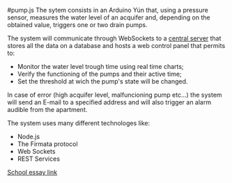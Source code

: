 #pump.js
The sytem consists in an Arduino Yún that, using a pressure sensor, measures the water level of an acquifer and, depending on the obtained value, triggers one or two drain pumps.

The system will communicate through WebSockets to a [central server](https://github.com/SuperBonny/iot.js.git) that stores all the data on a database and hosts a web control panel that permits to:

* Monitor the water level trough time using real time charts;
* Verify the functioning of the pumps and their active time;
* Set the threshold at wich the pump's state will be changed.

In case of error (high acquifer level, malfuncioning pump etc...) the system will send an E-mail to a specified address and will also trigger an alarm audible from the apartment.

The system uses many different technologes like:

* Node.js
* The Firmata protocol
* Web Sockets
* REST Services

[School essay link](http://tesine.marconirovereto.it/dettagli.html?2016.5BI.3)
